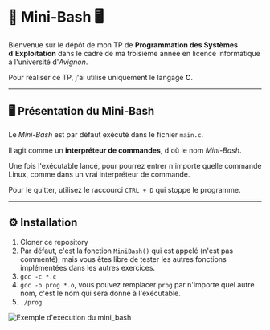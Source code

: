 # 🚀 Mini-Bash 🖥️

Bienvenue sur le dépôt de mon TP de **Programmation des Systèmes d'Exploitation** dans le cadre de ma troisième année en licence informatique à l'université d'*Avignon*.

Pour réaliser ce TP, j'ai utilisé uniquement le langage **C**.

--- 

## 🖥️ Présentation du Mini-Bash

Le *Mini-Bash* est par défaut exécuté dans le fichier `main.c`.

Il agit comme un **interpréteur de commandes**, d'où le nom *Mini-Bash*.

Une fois l'exécutable lancé, pour pourrez entrer n'importe quelle commande Linux, comme dans un vrai interpréteur de commande.

Pour le quitter, utilisez le raccourci `CTRL + D` qui stoppe le programme.

---

## ⚙️ Installation

1. Cloner ce repository     
2. Par défaut, c'est la fonction `MiniBash()` qui est appelé (n'est pas commenté), mais vous êtes libre de tester les autres fonctions implémentées dans les autres exercices.
3. `gcc -c *.c`
4. `gcc -o prog *.o`, vous pouvez remplacer `prog` par n'importe quel autre nom, c'est le nom qui sera donné à l'exécutable.
5. `./prog`

![Exemple d'exécution du mini_bash](https://github.com/user-attachments/assets/751a465e-017a-40c8-85f3-820ee2908010)
